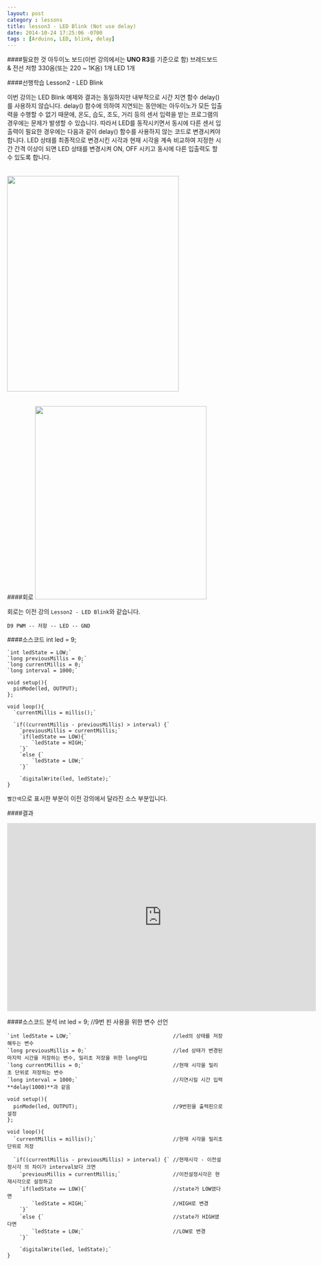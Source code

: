```yaml
---
layout: post
category : lessons
title: lesson3 - LED Blink (Not use delay)
date: 2014-10-24 17:25:06 -0700
tags : [Arduino, LED, blink, delay]
---
```


####필요한 것
    아두이노 보드(이번 강의에서는 **UNO R3**를 기준으로 함)
    브레드보드 & 전선
    저항 330옴(또는 220 ~ 1K옴) 1개
    LED 1개
    
####선행학습
    Lesson2 - LED Blink
    
이번 강의는 LED Blink 예제와 결과는 동일하지만 내부적으로 시간 지연 함수 delay()를 사용하지 않습니다.
delay() 함수에 의하여 지연되는 동안에는 아두이노가 모든 입출력을 수행할 수 없기 때문에, 온도, 습도, 조도, 거리 등의 센서 입력을 받는 프로그램의 경우에는 문제가 발생할 수 있습니다.
따라서 LED를 동작시키면서 동시에 다른 센서 입출력이 필요한 경우에는 다음과 같이 delay() 함수를 사용하지 않는 코드로 변경시켜야 합니다.
LED 상태를 최종적으로 변경시킨 시각과 현재 시각을 계속 비교하여 지정한 시간 간격 이상이 되면 LED 상태를 변경시켜 ON, OFF 시키고 동시에 다른 입출력도 할 수 있도록 합니다.

<img class="irc_mi" style="margin-top: 20px;" src="https://lh3.googleusercontent.com/-LCUy3w9ySW4/VFZPurV5wII/AAAAAAAAADQ/uOPnzjhG_OU/w496-h623-no/led1.png" width="400" height="502">

####회로
<img class="irc_mi" style="margin-top: 20px;" src="https://lh5.googleusercontent.com/-S6Ks1PWA5wc/VFZPumwjYaI/AAAAAAAAADE/mAkL4BMQccg/w555-h623-no/led2.png" width="400" height="450">

회로는 이전 강의 `Lesson2 - LED Blink`와 같습니다.
    
    D9 PWM -- 저항 -- LED -- GND
    
####소스코드
    int led = 9;
    
    `int ledState = LOW;`
    `long previousMillis = 0;`
    `long currentMillis = 0;`
    `long interval = 1000;`
    
    void setup(){
      pinMode(led, OUTPUT);
    };
    
    void loop(){
      `currentMillis = millis();`
      
      `if((currentMillis - previousMillis) > interval) {`
        `previousMillis = currentMillis;`
        `if(ledState == LOW){`
            `ledState = HIGH;`
        `}`
        `else {`
            `ledState = LOW;`
        `}`
        
        `digitalWrite(led, ledState);`
    }

`빨간색`으로 표시한 부분이 이전 강의에서 달라진 소스 부분입니다.

####결과
<iframe width="720" height="438" src="http://serviceapi.nmv.naver.com/flash/convertIframeTag.nhn?vid=D7AF6942C12570C76CF6F85F5DA177373136&outKey=V12751952c04ef203a2553eac689da638f98cc92c6f4b2d50fc4a3eac689da638f98c" frameborder="no" scrolling="no"></iframe>

####소스코드 분석
    int led = 9;                                          //9번 핀 사용을 위한 변수 선언
    
    `int ledState = LOW;`                                 //led의 상태를 저장해두는 변수
    `long previousMillis = 0;`                            //led 상태가 변경된 마지막 시간을 저장하는 변수, 밀리초 저장을 위한 long타입
    `long currentMillis = 0;`                             //현재 시각을 밀리 초 단위로 저장하는 변수
    `long interval = 1000;`                               //지연시킬 시간 입력 **delay(1000)**과 같음
    
    void setup(){
      pinMode(led, OUTPUT);                               //9번핀을 출력핀으로 설정
    };
    
    void loop(){                                      
      `currentMillis = millis();`                         //현재 시각을 밀리초 단위로 저장
      
      `if((currentMillis - previousMillis) > interval) {` //현재시각 - 이전설정시각 의 차이가 interval보다 크면
        `previousMillis = currentMillis;`                 //이전설정시각은 현재시각으로 설정하고
        `if(ledState == LOW){`                            //state가 LOW였다면
            `ledState = HIGH;`                            //HIGH로 변경
        `}`
        `else {`                                          //state가 HIGH였다면
            `ledState = LOW;`                             //LOW로 변경
        `}`
        
        `digitalWrite(led, ledState);`
    }
